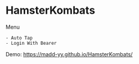 # HamsterKombats

Menu
           
    - Auto Tap
    - Login With Bearer

Demo: https://madd-yy.github.io/HamsterKombats/
